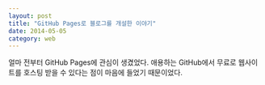 ```yaml
---
layout: post
title: "GitHub Pages로 블로그를 개설한 이야기"
date: 2014-05-05
category: web
---
```


 얼마 전부터 GitHub Pages에 관심이 생겼었다. 애용하는 GitHub에서 무료로 웹사이트를 호스팅 받을 수 있다는 점이 마음에 들었기 때문이었다. 
